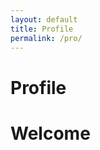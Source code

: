 ```yaml
---
layout: default
title: Profile
permalink: /pro/
---
```


# Profile

  <title>Google Sheets Data</title>
  
  <style>
        /* Add some basic styling for the cards */
        .card {
            border: 1px solid #ddd;
            padding: 20px;
            margin: 10px;
            border-radius: 5px;
            width: 200px;
            display: inline-block;
            vertical-align: top;
        }
        #cardContainer {
            display: flex;
            flex-wrap: wrap;
        }
  </style>

   <h1>Welcome</h1>
    <div id="cardContainer"></div>

  <script>
        // Function to check if the user is logged in and fetch data
        function fetchData() {
            const userEmail = localStorage.getItem('userEmail'); // Get the logged-in user's email from localStorage
            
            if (!userEmail) {
                alert("No user logged in.");
                return;
            }
            
            const url = `https://script.google.com/macros/s/AKfycbwjeC0RupOcsZIbhyNJ8ABGtTgKFde35ZhBXfDVWXDpuuW_87Hq-QJfr9s1pXVeAfDwXQ/exec?userEmail=${encodeURIComponent(userEmail)}`;
            
            // Fetch data from Google Apps Script with the user's email
            fetch(url)
                .then(response => response.json())  // Parse JSON response
                .then(data => {
                    if (data.length === 0) {
                        document.getElementById('cardContainer').innerHTML = "<p>No data found for the logged-in user.</p>";
                    } else {
                        displayCards(data);  // Function to display the data in cards
                    }
                })
                .catch(error => {
                    console.error('Error fetching data:', error);
                    document.getElementById('cardContainer').innerHTML = "<p>Error loading data. Please try again later.</p>";
                });
        }

        // Function to display the data in cards
        function displayCards(data) {
            const cardContainer = document.getElementById('cardContainer');
            cardContainer.innerHTML = ''; // Clear previous content
            data.forEach(item => {
                const card = document.createElement('div');
                card.classList.add('card');
                card.innerHTML = `
                    <h3>${item[1]}</h3>
                    <p>${item[2]}</p>
                    <p>Email: ${item[0]}</p>
                `;
                cardContainer.appendChild(card);
            });
        }

        // Call the fetchData function on page load
        window.onload = fetchData;
    </script>
</body>
</html>

